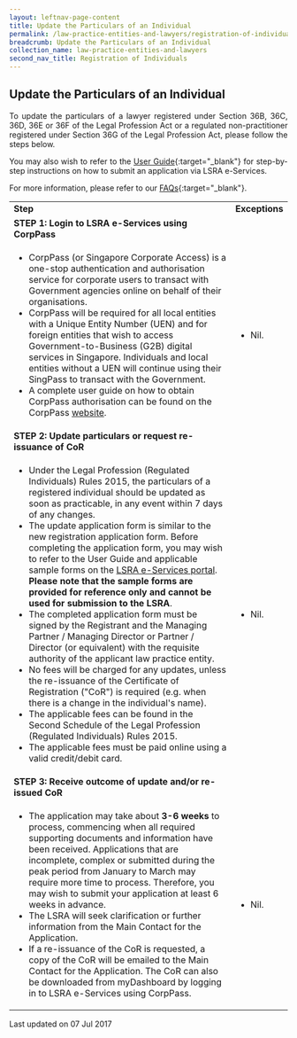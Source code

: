 ```yaml
---
layout: leftnav-page-content
title: Update the Particulars of an Individual
permalink: /law-practice-entities-and-lawyers/registration-of-individuals/update-the-particulars-of-an-individual/
breadcrumb: Update the Particulars of an Individual
collection_name: law-practice-entities-and-lawyers
second_nav_title: Registration of Individuals
---
```


<style>
table tr td ul li {font-size: 1rem;}
</style>

Update the Particulars of an Individual
---

<p style="text-align: justify">To update the particulars of a lawyer registered under Section 36B, 36C, 36D, 36E or 36F of the Legal Profession Act or a regulated non-practitioner registered under Section 36G of the Legal Profession Act, please follow the steps below. 

<p style="text-align: justify">You may also wish to refer to the <a href="https://www.mlaw.gov.sg/eservices/lsra/lsra-home/">User Guide</a>{:target="_blank"} for step-by-step instructions on how to submit an application via LSRA e-Services.

<p style="text-align: justify">For more information, please refer to our <a href="https://va.ecitizen.gov.sg/cfp/customerpages/mlaw/explorefaq.aspx">FAQs</a>{:target="_blank"}.

<table>
  <tr>
    <td>
      <b>Step</b>
    </td>
    <td>
      <b>Exceptions</b>
    </td>
  </tr>
  <tr>
    <td>
      <b>STEP 1: Login to LSRA e-Services using CorpPass</b>
    </td>
    <td></td>
  </tr>
  <tr>
    <td>
      <ul>
        <li>CorpPass (or Singapore Corporate Access) is a one-stop authentication and authorisation service for corporate users to transact with Government agencies online on behalf of their organisations.</li>
        <li>CorpPass will be required for all local entities with a Unique Entity Number (UEN) and for foreign entities that wish to access Government-to-Business (G2B) digital services in Singapore. Individuals and local entities without a UEN will continue using their SingPass to transact with the Government.</li>
        <li>A complete user guide on how to obtain CorpPass authorisation can be found on the CorpPass <a href="https://www.corppass.gov.sg/corppass/common/userguides">website</a>.</li>
      </ul>
    </td>
    <td>
      <ul>
        <li>Nil.</li>
      </ul>
    </td>
  </tr>
  <tr>
    <td>
      <b>STEP 2: Update particulars or request re-issuance of CoR </b>
    </td>
    <td></td>
  </tr>
  <tr>
    <td>
      <ul>
        <li>Under the Legal Profession (Regulated Individuals) Rules 2015, the particulars of a registered individual should be updated as soon as practicable, in any event within 7 days of any changes.</li>
        <li>The update application form is similar to the new registration application form. Before completing the application form, you may wish to refer to the User Guide and applicable sample forms on the <a href="https://www.mlaw.gov.sg/eservices/lsra/lsra-home/" target="_blank">LSRA e-Services portal</a>. <b>Please note that the sample forms are provided for reference only and cannot be used for submission to the LSRA</b>.</li>
        <li>The completed application form must be signed by the Registrant and the Managing Partner / Managing Director or Partner / Director (or equivalent) with the requisite authority of the applicant law practice entity.</li>
        <li>No fees will be charged for any updates, unless the re-issuance of the Certificate of Registration ("CoR") is required (e.g. when there is a change in the individual's name).</li>
        <li>The applicable fees can be found in the Second Schedule of the Legal Profession (Regulated Individuals) Rules 2015.</li>
        <li>The applicable fees must be paid online using a valid credit/debit card.</li>
      </ul>
    </td>
    <td>
      <ul>
        <li>Nil.</li>
      </ul>
    </td>
  </tr>
  <tr>
    <td>
      <b>STEP 3: Receive outcome of update and/or re-issued CoR</b>
    </td>
    <td></td>
  </tr>
  <tr>
    <td>
      <ul>
        <li>The application may take about <b>3-6 weeks</b> to process, commencing when all required supporting documents and information have been received. Applications that are incomplete, complex or submitted during the peak period from January to March may require more time to process. Therefore, you may wish to submit your application at least 6 weeks in advance.</li>
        <li>The LSRA will seek clarification or further information from the Main Contact for the Application.</li>
        <li>If a re-issuance of the CoR is requested, a copy of the CoR will be emailed to the Main Contact for the Application. The CoR can also be downloaded from myDashboard by logging in to LSRA e-Services using CorpPass.</li>
      </ul>
    </td>
    <td>
      <ul>
        <li>Nil.</li>
      </ul>
    </td>
  </tr>
</table>

<p class="right-side-updated">Last updated on 07 Jul 2017</p>
